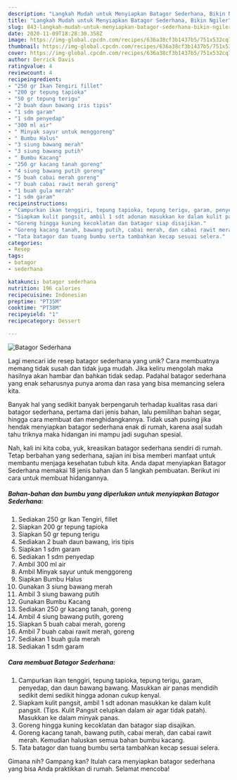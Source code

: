 ```yaml
---
description: "Langkah Mudah untuk Menyiapkan Batagor Sederhana, Bikin Ngiler"
title: "Langkah Mudah untuk Menyiapkan Batagor Sederhana, Bikin Ngiler"
slug: 843-langkah-mudah-untuk-menyiapkan-batagor-sederhana-bikin-ngiler
date: 2020-11-09T18:28:30.358Z
image: https://img-global.cpcdn.com/recipes/636a38cf3b1437b5/751x532cq70/batagor-sederhana-foto-resep-utama.jpg
thumbnail: https://img-global.cpcdn.com/recipes/636a38cf3b1437b5/751x532cq70/batagor-sederhana-foto-resep-utama.jpg
cover: https://img-global.cpcdn.com/recipes/636a38cf3b1437b5/751x532cq70/batagor-sederhana-foto-resep-utama.jpg
author: Derrick Davis
ratingvalue: 4
reviewcount: 4
recipeingredient:
- "250 gr Ikan Tengiri fillet"
- "200 gr tepung tapioka"
- "50 gr tepung terigu"
- "2 buah daun bawang iris tipis"
- "1 sdm garam"
- "1 sdm penyedap"
- "300 ml air"
- " Minyak sayur untuk menggoreng"
- " Bumbu Halus"
- "3 siung bawang merah"
- "3 siung bawang putih"
- " Bumbu Kacang"
- "250 gr kacang tanah goreng"
- "4 siung bawang putih goreng"
- "5 buah cabai merah goreng"
- "7 buah cabai rawit merah goreng"
- "1 buah gula merah"
- "1 sdm garam"
recipeinstructions:
- "Campurkan ikan tenggiri, tepung tapioka, tepung terigu, garam, penyedap, dan daun bawang bawang. Masukkan air panas mendidih sedikit demi sedikit hingga adonan cukup kenyal."
- "Siapkam kulit pangsit, ambil 1 sdt adonan masukkan ke dalam kulit pangsit. (Tips. Kulit Pangsit celupkan dalam air agar tidak patah). Masukkan ke dalam minyak panas."
- "Goreng hingga kuning kecoklatan dan batagor siap disajikan."
- "Goreng kacang tanah, bawang putih, cabai merah, dan cabai rawit merah. Kemudian haluskan semua bahan bumbu kacang."
- "Tata batagor dan tuang bumbu serta tambahkan kecap sesuai selera."
categories:
- Resep
tags:
- batagor
- sederhana

katakunci: batagor sederhana 
nutrition: 196 calories
recipecuisine: Indonesian
preptime: "PT35M"
cooktime: "PT38M"
recipeyield: "1"
recipecategory: Dessert

---
```



![Batagor Sederhana](https://img-global.cpcdn.com/recipes/636a38cf3b1437b5/751x532cq70/batagor-sederhana-foto-resep-utama.jpg)

Lagi mencari ide resep batagor sederhana yang unik? Cara membuatnya memang tidak susah dan tidak juga mudah. Jika keliru mengolah maka hasilnya akan hambar dan bahkan tidak sedap. Padahal batagor sederhana yang enak seharusnya punya aroma dan rasa yang bisa memancing selera kita.

Banyak hal yang sedikit banyak berpengaruh terhadap kualitas rasa dari batagor sederhana, pertama dari jenis bahan, lalu pemilihan bahan segar, hingga cara membuat dan menghidangkannya. Tidak usah pusing jika hendak menyiapkan batagor sederhana enak di rumah, karena asal sudah tahu triknya maka hidangan ini mampu jadi suguhan spesial.




Nah, kali ini kita coba, yuk, kreasikan batagor sederhana sendiri di rumah. Tetap berbahan yang sederhana, sajian ini bisa memberi manfaat untuk membantu menjaga kesehatan tubuh kita. Anda dapat menyiapkan Batagor Sederhana memakai 18 jenis bahan dan 5 langkah pembuatan. Berikut ini cara untuk membuat hidangannya.

<!--inarticleads1-->

##### Bahan-bahan dan bumbu yang diperlukan untuk menyiapkan Batagor Sederhana:

1. Sediakan 250 gr Ikan Tengiri, fillet
1. Siapkan 200 gr tepung tapioka
1. Siapkan 50 gr tepung terigu
1. Sediakan 2 buah daun bawang, iris tipis
1. Siapkan 1 sdm garam
1. Sediakan 1 sdm penyedap
1. Ambil 300 ml air
1. Ambil  Minyak sayur untuk menggoreng
1. Siapkan  Bumbu Halus
1. Gunakan 3 siung bawang merah
1. Ambil 3 siung bawang putih
1. Gunakan  Bumbu Kacang
1. Sediakan 250 gr kacang tanah, goreng
1. Ambil 4 siung bawang putih, goreng
1. Siapkan 5 buah cabai merah, goreng
1. Ambil 7 buah cabai rawit merah, goreng
1. Sediakan 1 buah gula merah
1. Sediakan 1 sdm garam




<!--inarticleads2-->

##### Cara membuat Batagor Sederhana:

1. Campurkan ikan tenggiri, tepung tapioka, tepung terigu, garam, penyedap, dan daun bawang bawang. Masukkan air panas mendidih sedikit demi sedikit hingga adonan cukup kenyal.
1. Siapkam kulit pangsit, ambil 1 sdt adonan masukkan ke dalam kulit pangsit. (Tips. Kulit Pangsit celupkan dalam air agar tidak patah). Masukkan ke dalam minyak panas.
1. Goreng hingga kuning kecoklatan dan batagor siap disajikan.
1. Goreng kacang tanah, bawang putih, cabai merah, dan cabai rawit merah. Kemudian haluskan semua bahan bumbu kacang.
1. Tata batagor dan tuang bumbu serta tambahkan kecap sesuai selera.




Gimana nih? Gampang kan? Itulah cara menyiapkan batagor sederhana yang bisa Anda praktikkan di rumah. Selamat mencoba!
